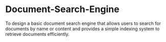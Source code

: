 # Document-Search-Engine
To design a basic document search engine that allows users to search for documents by name or content and provides a simple indexing system to retrieve documents efficiently.
